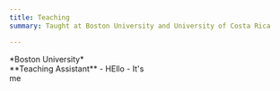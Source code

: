 ```yaml
---
title: Teaching
summary: Taught at Boston University and University of Costa Rica

---
```

<div style="width: 50%;"> *Boston University* </div><div style="width: 50%;">**Teaching Assistant**
- HEllo
- It's me
</div>
